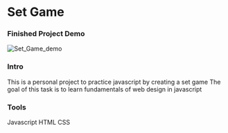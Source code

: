 # Set Game

### Finished Project Demo

![Set_Game_demo](https://user-images.githubusercontent.com/49330823/180523801-9517500d-75e3-4380-84ce-a0381ef10939.JPG)

### Intro

This is a personal project to practice javascript by creating a set game
The goal of this task is to learn fundamentals of web design in javascript 

### Tools

Javascript
HTML
CSS
